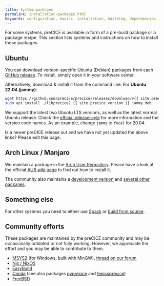 ```yaml
---
title: System packages
permalink: installation-packages.html
keywords: configuration, basics, installation, building, dependencies, spack
---
```


For some systems, preCICE is available in form of a pre-build package or a package recipe.
This section lists systems and instructions on how to install these packages.

## Ubuntu

You can download version-specific Ubuntu (Debian) packages from each [GitHub release](https://github.com/precice/precice/releases/latest).
To install, simply open it in your software center.

Alternatively, download & install it from the command line. For **Ubuntu 22.04 (jammy)**:

```bash
wget https://github.com/precice/precice/releases/download/v{{ site.precice_version }}/libprecice2_{{ site.precice_version }}_jammy.deb
sudo apt install ./libprecice2_{{ site.precice_version }}_jammy.deb
```

We support the latest two Ubuntu LTS versions, as well as the latest normal Ubuntu release.
Check the [official release-cyle](https://ubuntu.com/about/release-cycle) for more information and the version code names.
As an example, change `jammy` to `focal` for 20.04.

Is a newer preCICE release out and we have not yet updated the above links? Please edit this page.

## Arch Linux / Manjaro

We maintain a package in the [Arch User Repository](https://aur.archlinux.org/packages/precice/).
Please have a look at the official [AUR wiki page](https://wiki.archlinux.org/index.php/Arch_User_Repository) to find out how to install it.

The community also maintains a [development version](https://aur.archlinux.org/packages/precice-git) and [several other packages](https://aur.archlinux.org/packages?&K=precice).

## Something else

For other systems you need to either use [Spack](installation-spack.html) or [build from source](installation-source-preparation.html).

## Community efforts

These packages are maintained by the preCICE community and may be occasionally outdated or not fully working.
However, we appreciate the effort and you may be able to contribute to them.

- [MSYS2](https://packages.msys2.org/base/mingw-w64-precice) (for Windows, built with MinGW), [thread on our forum](https://precice.discourse.group/t/precice-and-mingw-packages/382)
- [Nix / NixOS](https://search.nixos.org/packages?channel=unstable&from=0&size=50&sort=relevance&query=precice)
- [EasyBuild](https://github.com/easybuilders/easybuild-easyconfigs/tree/develop/easybuild/easyconfigs/p/preCICE)
- [Conda](https://anaconda.org/conda-forge/precice) (see also packages [pyprecice](https://anaconda.org/conda-forge/pyprecice) and [fenicsprecice](https://anaconda.org/conda-forge/fenicsprecice))
- [FreeBSD](https://www.freshports.org/science/precice)
